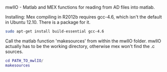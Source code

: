mwlIO - Matlab and MEX functions for reading from AD files into matlab.

Installing:
Mex compiling in R2012b requires gcc-4.6, which isn't the default in Ubuntu 12.10.  There is a package for it.
``` bash
sudo apt-get install build-essential gcc-4.6
```

Call the matlab function 'makesources' from within the mwlIO folder.
mwlIO actually has to be the working directory, otherwise mex won't
find the .c sources.

``` matlab
cd PATH_TO_mwlIO/
makesources
```
